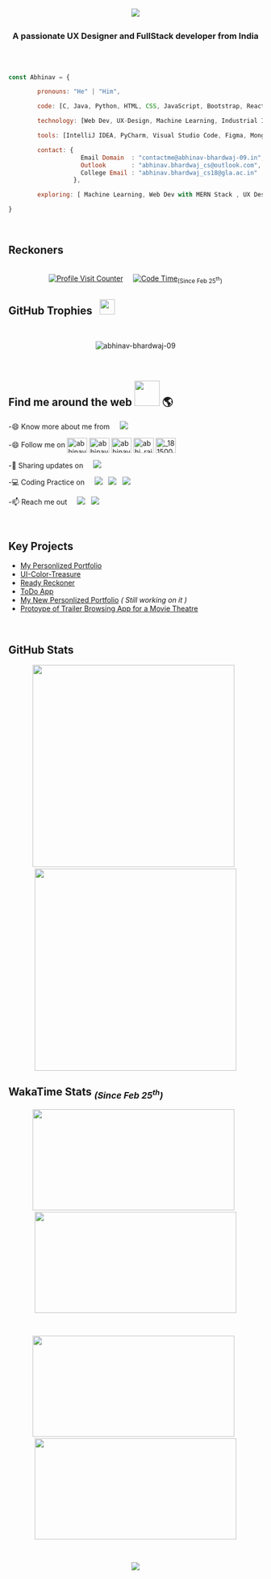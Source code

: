 <br /><br />

# <p align="center"><img src="https://readme-typing-svg.herokuapp.com/?lines=👋💻+Hi,+There!+💻👋;+I'm+Abhinav+Bhardwaj;Welcome+to+my+profile...&center=true&size=28"></p>

<h3 align="center">A passionate UX Designer and FullStack developer from India</h3>

<br />
<br />

<!--
- I’m currently exploring Machine Learning, Web Dev with MERN Stack and UX Designing.
- 💻 My skills : C, Java, Python, HTML, CSS, Bootstrap, PHP, JS, MERN Stack and IIoT. &nbsp; I'm also a little bit familiar with Machine Learning using Python.<!-- 👀 I’m looking for help with designining UI.
- 📫 How to reach me: contactme@abhinav-bhardwaj-09.in<br />
&nbsp;&nbsp;&nbsp;&nbsp;&nbsp;&nbsp;&nbsp;&nbsp;&nbsp;&nbsp;&nbsp;&nbsp;&nbsp;&nbsp;&nbsp;&nbsp;&nbsp;&nbsp;&nbsp;&nbsp;&nbsp;&nbsp;&nbsp;&nbsp;&nbsp;&nbsp;&nbsp;&nbsp;&nbsp;&nbsp;&nbsp;&nbsp;&nbsp;&nbsp;&nbsp;&nbsp;   abhinav.bhardwaj_cs@outlook.com<br />
&nbsp;&nbsp;&nbsp;&nbsp;&nbsp;&nbsp;&nbsp;&nbsp;&nbsp;&nbsp;&nbsp;&nbsp;&nbsp;&nbsp;&nbsp;&nbsp;&nbsp;&nbsp;&nbsp;&nbsp;&nbsp;&nbsp;&nbsp;&nbsp;&nbsp;&nbsp;&nbsp;&nbsp;&nbsp;&nbsp;&nbsp;&nbsp;&nbsp;&nbsp;&nbsp;&nbsp;   abhinav.bhardwaj_cs18@gla.ac.in<br />
- 😎 Pronouns: he/him


-->

```javascript
const Abhinav = {

        pronouns: "He" | "Him",

        code: [C, Java, Python, HTML, CSS, JavaScript, Bootstrap, React, Express, PHP, SQL, Embedded C],

        technology: [Web Dev, UX-Design, Machine Learning, Industrial Internet of Things]

        tools: [IntelliJ IDEA, PyCharm, Visual Studio Code, Figma, MongoDB, Postman, Jupyter Notebook, Arduino IDE, Git ],

        contact: {
                    Email Domain  : "contactme@abhinav-bhardwaj-09.in",
                    Outlook       : "abhinav.bhardwaj_cs@outlook.com",
                    College Email : "abhinav.bhardwaj_cs18@gla.ac.in"
                  },

        exploring: [ Machine Learning, Web Dev with MERN Stack , UX Designing]

}
```

<br />

## Reckoners

<br />
 <div align="center" > 
 <a href='https://visitor-badge.glitch.me/badge?page_id=Abhinav-Bhardwaj-09.visit-counter' target="blank"><img alt="Profile Visit Counter" src='https://visitor-badge.glitch.me/badge?page_id=Abhinav-Bhardwaj-09.visit-counter'></a>&nbsp;&nbsp;&nbsp;&nbsp;
  <a href='https://wakatime.com/badge/user/4936bef7-2260-4b41-991e-0a60f91e65ca.svg' target="blank"><img alt="Code Time" src='https://wakatime.com/badge/user/4936bef7-2260-4b41-991e-0a60f91e65ca.svg'></a><sub>(Since Feb 25<sup>th</sup>)</sub>
 </div>

 <!--    ## Total Profile Visit    <br />
 <div align="center"> 
  <a href='https://visitor-badge.glitch.me/badge?page_id=Abhinav-Bhardwaj-09.visit-counter' target="blank"><img alt="Profile Visit Counter" src='https://visitor-badge.glitch.me/badge?page_id=Abhinav-Bhardwaj-09.visit-counter'></a>
<!-- ![visitors](https://page-views.glitch.me/badge?page_id=Abhinav-Bhardwaj-09.visit-counter)
 <img alt="Profile Visit Counter" src='https://page-views.glitch.me/badge?page_id=Abhinav-Bhardwaj-09.visit-counter'> 
</div>
<br />  ## Coding Time Elapsed. <br />
 <div align="center"> 
  <a href='https://wakatime.com/badge/user/4936bef7-2260-4b41-991e-0a60f91e65ca.svg' target="blank"><img alt="Code Time" src='https://wakatime.com/badge/user/4936bef7-2260-4b41-991e-0a60f91e65ca.svg'></a>  <sub>(Since Feb 25<sup>th</sup>)</sub>
 </div>  -->

## GitHub Trophies &nbsp; <img src='https://user-images.githubusercontent.com/6661165/91657958-61b4fd00-eb00-11ea-9def-dc7ef5367e34.png' width="30px" height="30px">

<br />
<p align="center"> <img src="https://github-profile-trophy.vercel.app/?username=abhinav-bhardwaj-09&theme=algolia" alt="abhinav-bhardwaj-09" /></p>

<br />

## Find me around the web <img src='https://raw.githubusercontent.com/ShahriarShafin/ShahriarShafin/main/Assets/handshake.gif' width="50px"> 🌎

-😄 Know more about me from &nbsp; &nbsp; <a href="https://Abhinav-Bhardwaj-09.herokuapp.com/" target="blank"> <img src="https://img.shields.io/badge/-Abhinav--Bhardwaj--09-gray?style=rounded-square&logo=heroku" /></a> <br/>

-😄 Follow me on <a href="https://twitter.com/abhinavb1999" title="Twitter" target="blank"><img align="center" src="https://raw.githubusercontent.com/rahuldkjain/github-profile-readme-generator/master/src/images/icons/Social/twitter.svg" alt="abhinavb1999" height="30" width="40" /></a>
<a href="https://linkedin.com/in/abhinav-bhardwaj-09" title="Linkedin" target="blank"><img align="center" src="https://raw.githubusercontent.com/rahuldkjain/github-profile-readme-generator/master/src/images/icons/Social/linked-in-alt.svg" alt="abhinav-bhardwaj-09" height="30" width="40" /></a>
<a href="https://kaggle.com/abhinav-bhardwaj-09" title="Kaggle" target="blank"><img align="center" src="https://raw.githubusercontent.com/rahuldkjain/github-profile-readme-generator/master/src/images/icons/Social/kaggle.svg" alt="abhinav-bhardwaj-09" height="30" width="40" /></a>
<a href="https://www.codechef.com/users/abhi_rajput09" title="CodeChef" target="blank"><img align="center" src="https://cdn.jsdelivr.net/npm/simple-icons@3.1.0/icons/codechef.svg" alt="abhi_rajput09" height="30" width="40" /></a>
<a href="https://www.hackerrank.com/_181500009" title="HackerRank" target="blank"><img align="center" src="https://raw.githubusercontent.com/rahuldkjain/github-profile-readme-generator/master/src/images/icons/Social/hackerrank.svg" alt="_181500009" height="30" width="40" /></a>

-💼 Sharing updates on &nbsp; &nbsp; <a href="https://www.linkedin.com/in/abhinav-bhardwaj-09/" target="blank"> <img src="https://img.shields.io/badge/-LinkedIn-blue?style=rounded-square&logo=linkedin" /></a>

-💻 Coding Practice on &nbsp; &nbsp; <a href="https://www.hackerrank.com/_181500009" target="blank"> <img src="https://img.shields.io/badge/-HackerRank-white?style=rounded-square&logo=hackerrank" /></a> &nbsp; <a href="https://www.freecodecamp.org/fcca7e27bae-88a7-4a05-a4f9-85d58239771e" target="blank"> <img src="https://img.shields.io/badge/-freeCodeCamp-black?style=rounded-square&logo=freecodecamp" /></a> &nbsp; <a href="https://www.codechef.com/users/abhi_rajput09" target="blank"> <img src="https://img.shields.io/badge/-CodeChef-gray?style=rounded-square&logo=codechef" /></a>

-📫 Reach me out &nbsp; &nbsp; <a href="mailto:abhinav.bhardwaj_cs18@gla.ac.in" target="blank"> <img src="https://img.shields.io/badge/-Gmail-white?style=rounded-square&logo=gmail" /></a> &nbsp; <a href="mailto:abhinav.bhardwaj_cs@outlook.com" target="blank"> <img src="https://img.shields.io/badge/-Outlook-blue?style=rounded-square&logo=microsoft" /></a>

<br />

## Key Projects

- <a href="https://abhinav-bhardwaj-09.herokuapp.com" target="blank">My Personlized Portfolio</a>
- <a href="https://ui-color-treasure.herokuapp.com" target="blank">UI-Color-Treasure</a>
- <a href="https://ready-reckoner.herokuapp.com" target="blank">Ready Reckoner</a>
- <a href="https://todo--app-live.herokuapp.com" target="blank">ToDo App</a>
- <a href="https://abhinav-bhardwaj-09.in" target="blank">My New Personlized Portfolio</a> <i>( Still working on it )</i>
- <a href="https://www.figma.com/proto/opBETqZJIDlk6erOE3Va7V/Trailer-Browsing-App?node-id=60%3A3&scaling=scale-down&page-id=0%3A1&starting-point-node-id=60%3A3" target="blank"> Protoype of Trailer Browsing App for a Movie Theatre</a>

<br />

## GitHub Stats

<p align="center">
  <img src="https://github-readme-stats.vercel.app/api?username=Abhinav-Bhardwaj-09&show_icons=true&theme=github_dark&count_private=true&hide_border=true" width="400" />&nbsp;&nbsp;
  <img src="https://github-readme-streak-stats.herokuapp.com/?user=Abhinav-Bhardwaj-09&&theme=dark&hide_border=true&date_format=M%20j%5B%2C%20Y%5D&stroke=2884D2&background=0D1017" width="400" />
</p>

<!--
<div class="row">
<a href="https://github-readme-stats.vercel.app/api?username=Abhinav-Bhardwaj-09&show_icons=true&theme=prussian&count_private=true&hide_border=true" target="blank"><img src="https://github-readme-stats.vercel.app/api?username=Abhinav-Bhardwaj-09&show_icons=true&theme=prussian&count_private=true&hide_border=true" /></a>&nbsp;<a href="https://github-readme-streak-stats.herokuapp.com/?user=Abhinav-Bhardwaj-09&" target="blank" alt="Abhinav-Bhardwaj-09"><img src="https://github-readme-streak-stats.herokuapp.com/?user=Abhinav-Bhardwaj-09&" alt="Abhinav-Bhardwaj-09" /></a>

<img src="https://github-readme-stats.vercel.app/api?username=Abhinav-Bhardwaj-09&show_icons=true&theme=prussian&count_private=true&hide_border=true" align="left" />
<img src="https://raw.githubusercontent.com/Abhinav-Bhardwaj-09/cdn/master/left-pointer.webp?token=AM25A5LNKSRVMCWT4SA56L3A5PCR2" align="center" height="190px" width="300px"/>

</div> -->

<!-- div class="row" style="margin-top:15px;">
<img src="https://raw.githubusercontent.com/Abhinav-Bhardwaj-09/cdn/master/right-pointer.webp?token=AM25A5MCEOTZVZOZRK3PNVDA4GIIA" align="center" height="160px" width="360px"/>
 <img src="https://github-readme-stats.vercel.app/api/top-langs/?username=Abhinav-Bhardwaj-09&layout=compact&theme=prussian&hide_border=true&custom_title=Most Used Languages (excluding private repo langs)&card_width=420px" align="right"/>
</div>
<br / -->

## WakaTime Stats <span><sub>_(Since Feb 25<sup>th</sup>)_</sub></span>

<p align="center">
  <a href="https://wakatime.com/share/@AbhinavBhardwaj/0b5a2ecc-2988-4915-8b67-78833959a4aa.png"><img src="https://wakatime.com/share/@AbhinavBhardwaj/0b5a2ecc-2988-4915-8b67-78833959a4aa.png" height="200" width="400" /></a>&nbsp;&nbsp;
  <a href="https://wakatime.com/share/@AbhinavBhardwaj/599b987d-78e7-44ca-bbee-16f0298a61ea.png"><img src="https://wakatime.com/share/@AbhinavBhardwaj/599b987d-78e7-44ca-bbee-16f0298a61ea.png" height="200" width="400" /></a>
</p>

<br />

<p align="center">
  <a href="https://wakatime.com/share/@AbhinavBhardwaj/d1379653-972e-40ff-ae91-18ebe2786561.png"><img src="https://wakatime.com/share/@AbhinavBhardwaj/d1379653-972e-40ff-ae91-18ebe2786561.png" height="200" width="400" /></a>&nbsp;&nbsp;
 <a href="https://wakatime.com/share/@AbhinavBhardwaj/a84b7d01-06cf-429d-8334-ee2ff181e397.png"><img src="https://wakatime.com/share/@AbhinavBhardwaj/a84b7d01-06cf-429d-8334-ee2ff181e397.png" height="200" width="400" /></a>
</p>

<br />

<p align="center">
        <img src="https://github-readme-stats.vercel.app/api/wakatime?username=abhinavbhardwaj&layout=compact&bg_color=0D1017&hide_border=true&hide_title=true"/>
</p>
